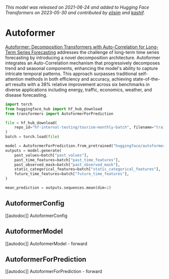 <!--Copyright 2023 The HuggingFace Team. All rights reserved.

Licensed under the Apache License, Version 2.0 (the "License"); you may not use this file except in compliance with
the License. You may obtain a copy of the License at

http://www.apache.org/licenses/LICENSE-2.0

Unless required by applicable law or agreed to in writing, software distributed under the License is distributed on
an "AS IS" BASIS, WITHOUT WARRANTIES OR CONDITIONS OF ANY KIND, either express or implied. See the License for the
specific language governing permissions and limitations under the License.

⚠️ Note that this file is in Markdown but contain specific syntax for our doc-builder (similar to MDX) that may not be
rendered properly in your Markdown viewer.

-->
*This model was released on 2021-06-24 and added to Hugging Face Transformers on 2023-05-30 and contributed by [elisim](https://huggingface.co/elisim) and [kashif](https://huggingface.co/kashif).*

# Autoformer

[Autoformer: Decomposition Transformers with Auto-Correlation for Long-Term Series Forecasting](https://huggingface.co/papers/2106.13008) addresses the challenge of long-term time series forecasting by introducing a novel decomposition architecture. Autoformer integrates an Auto-Correlation mechanism that progressively decomposes trend and seasonal components, enhancing the model's ability to capture intricate temporal patterns. This approach surpasses traditional self-attention methods in both efficiency and accuracy, achieving state-of-the-art results with a 38% relative improvement across six benchmarks in diverse applications including energy, traffic, economics, weather, and disease forecasting.

<hfoptions id="usage">
<hfoption id="AutoformerForPrediction">

```py
import torch
from huggingface_hub import hf_hub_download
from transformers import AutoformerForPrediction

file = hf_hub_download(
    repo_id="hf-internal-testing/tourism-monthly-batch", filename="train-batch.pt", repo_type="dataset"
)
batch = torch.load(file)

model = AutoformerForPrediction.from_pretrained("huggingface/autoformer-tourism-monthly", dtype="auto")
outputs = model.generate(
    past_values=batch["past_values"],
    past_time_features=batch["past_time_features"],
    past_observed_mask=batch["past_observed_mask"],
    static_categorical_features=batch["static_categorical_features"],
    future_time_features=batch["future_time_features"],
)

mean_prediction = outputs.sequences.mean(dim=1)
```

</hfoption>
</hfoptions>

## AutoformerConfig

[[autodoc]] AutoformerConfig

## AutoformerModel

[[autodoc]] AutoformerModel
    - forward

## AutoformerForPrediction

[[autodoc]] AutoformerForPrediction
    - forward

